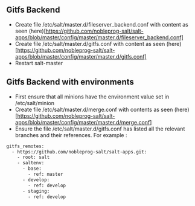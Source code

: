 ## Gitfs Backend
- Create file /etc/salt/master.d/fileserver_backend.conf with content as seen (here)[https://github.com/nobleprog-salt/salt-apps/blob/master/config/master/master.d/fileserver_backend.conf]     
- Create file /etc/salt/master.d/gitfs.conf with content as seen (here)[https://github.com/nobleprog-salt/salt-apps/blob/master/config/master/master.d/gitfs.conf]      
- Restart salt-master


## Gitfs Backend with environments
- First ensure that all minions have the environment value set in /etc/salt/minion
- Create file /etc/salt/master.d/merge.conf with contents as seen (here)[https://github.com/nobleprog-salt/salt-apps/blob/master/config/master/master.d/merge.conf]
- Ensure the file /etc/salt/master.d/gitfs.conf has listed all the relevant branches and their references. For example :
```sh
gitfs_remotes:
  - https://github.com/nobleprog-salt/salt-apps.git:
    - root: salt
    - saltenv:
      - base:
        - ref: master
      - develop:
        - ref: develop
      - staging:
        - ref: develop
```
